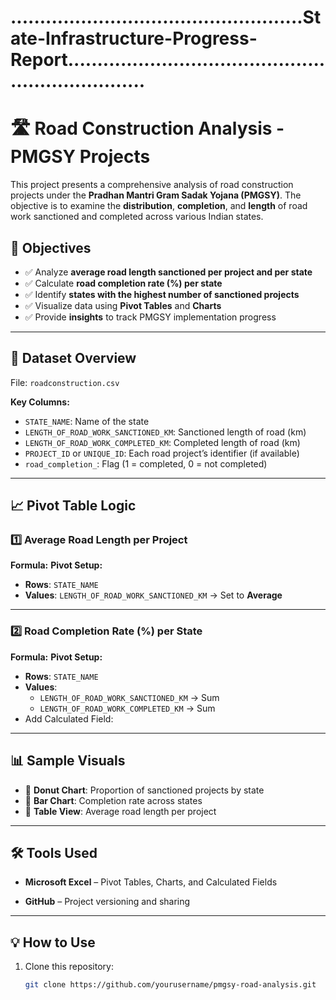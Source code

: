 # ..................................................State-Infrastructure-Progress-Report...................................................................
# 🛣️ Road Construction Analysis - PMGSY Projects

This project presents a comprehensive analysis of road construction projects under the **Pradhan Mantri Gram Sadak Yojana (PMGSY)**. The objective is to examine the **distribution**, **completion**, and **length** of road work sanctioned and completed across various Indian states.

## 📌 Objectives

- ✅ Analyze **average road length sanctioned per project and per state**
- ✅ Calculate **road completion rate (%) per state**
- ✅ Identify **states with the highest number of sanctioned projects**
- ✅ Visualize data using **Pivot Tables** and **Charts**
- ✅ Provide **insights** to track PMGSY implementation progress

---

## 📂 Dataset Overview

File: `roadconstruction.csv`

**Key Columns:**
- `STATE_NAME`: Name of the state
- `LENGTH_OF_ROAD_WORK_SANCTIONED_KM`: Sanctioned length of road (km)
- `LENGTH_OF_ROAD_WORK_COMPLETED_KM`: Completed length of road (km)
- `PROJECT_ID` or `UNIQUE_ID`: Each road project’s identifier (if available)
- `road_completion_`: Flag (1 = completed, 0 = not completed)

---

## 📈 Pivot Table Logic

### 1️⃣ **Average Road Length per Project**
**Formula:**
**Pivot Setup:**
- **Rows**: `STATE_NAME`
- **Values**: `LENGTH_OF_ROAD_WORK_SANCTIONED_KM` → Set to **Average**

---

### 2️⃣ **Road Completion Rate (%) per State**
**Formula:**
**Pivot Setup:**
- **Rows**: `STATE_NAME`
- **Values**:
  - `LENGTH_OF_ROAD_WORK_SANCTIONED_KM` → Sum
  - `LENGTH_OF_ROAD_WORK_COMPLETED_KM` → Sum
- Add Calculated Field:

---

## 📊 Sample Visuals

- 🔘 **Donut Chart**: Proportion of sanctioned projects by state
- 📏 **Bar Chart**: Completion rate across states
- 📐 **Table View**: Average road length per project



---

## 🛠️ Tools Used

- **Microsoft Excel** – Pivot Tables, Charts, and Calculated Fields

- **GitHub** – Project versioning and sharing

---

## 💡 How to Use

1. Clone this repository:
   ```bash
   git clone https://github.com/yourusername/pmgsy-road-analysis.git
